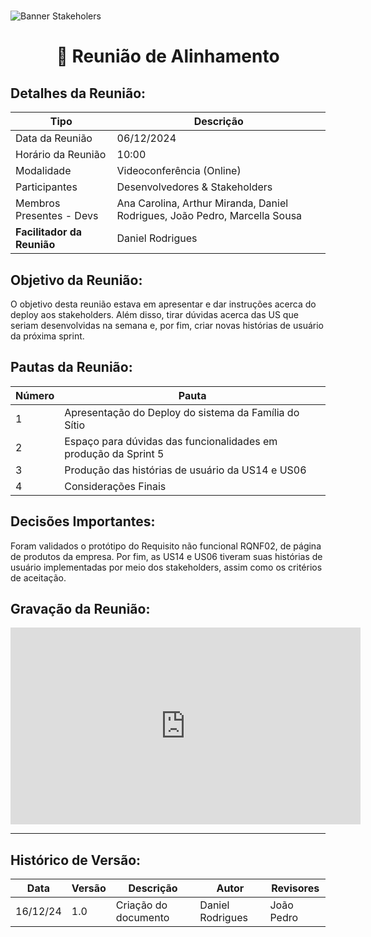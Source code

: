 #
![Banner Stakeholers](../../../../assets/BannerStakeholders.png)

<div align="center">
<h1>🤝 Reunião de Alinhamento </h1>
</div>

## Detalhes da Reunião:
| Tipo | Descrição                              |
|---- | --------------------------------------- |
| Data da Reunião | 06/12/2024 |
| Horário da Reunião | 10:00 |
| Modalidade | Videoconferência (Online) |
| Participantes | Desenvolvedores & Stakeholders |
| Membros Presentes - Devs | Ana Carolina, Arthur Miranda, Daniel Rodrigues, João Pedro, Marcella Sousa |
| **Facilitador da Reunião** | Daniel Rodrigues |

## Objetivo da Reunião:
O objetivo desta reunião estava em apresentar e dar instruções acerca do deploy aos stakeholders. Além disso, tirar dúvidas acerca das US que seriam desenvolvidas na semana e, por fim, criar novas histórias de usuário da próxima sprint.

## Pautas da Reunião:

| Número | Pauta |
| --- | ------ |
| 1 |	Apresentação do Deploy do sistema da Família do Sítio |
| 2 | Espaço para dúvidas das funcionalidades em produção da Sprint 5 |
| 3 | Produção das histórias de usuário da US14 e US06 |
| 4 | Considerações Finais |


## Decisões Importantes:
Foram validados o protótipo do Requisito não funcional RQNF02, de página de produtos da empresa. Por fim, as US14 e US06 tiveram suas histórias de usuário implementadas por meio dos stakeholders, assim como os critérios de aceitação.

## Gravação da Reunião:
<iframe width="560" height="315" src="https://www.youtube.com/embed/AE3QcNBESa8?si=sqQsux0GwUQis0zz" title="YouTube video player" frameborder="0" allow="accelerometer; autoplay; clipboard-write; encrypted-media; gyroscope; picture-in-picture; web-share" referrerpolicy="strict-origin-when-cross-origin" allowfullscreen></iframe>

---
## Histórico de Versão: 
| Data | Versão | Descrição | Autor | Revisores |
|---- | ------ | --------- | ----- | --------- |
| 16/12/24 | 1.0 | Criação do documento | Daniel Rodrigues | João Pedro |
